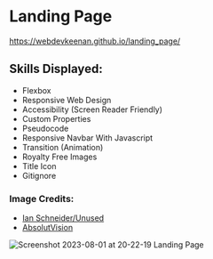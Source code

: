 # Landing Page

https://webdevkeenan.github.io/landing_page/

## Skills Displayed: 

+ Flexbox
+ Responsive Web Design
+ Accessibility (Screen Reader Friendly)
+ Custom Properties
+ Pseudocode 
+ Responsive Navbar With Javascript
+ Transition (Animation)
+ Royalty Free Images
+ Title Icon
+ Gitignore


### Image Credits: 

+ [Ian Schneider/Unused](https://unsplash.com/photos/TamMbr4okv4?utm_source=unsplash&utm_medium=referral&utm_content=creditShareLink) <br>
+ [AbsolutVision](https://unsplash.com/photos/82TpEld0_e4)

![Screenshot 2023-08-01 at 20-22-19 Landing Page](https://github.com/webdevkeenan/landing_page/assets/42125735/e51a7801-d852-45e9-bc4f-1999fc90ab90)


